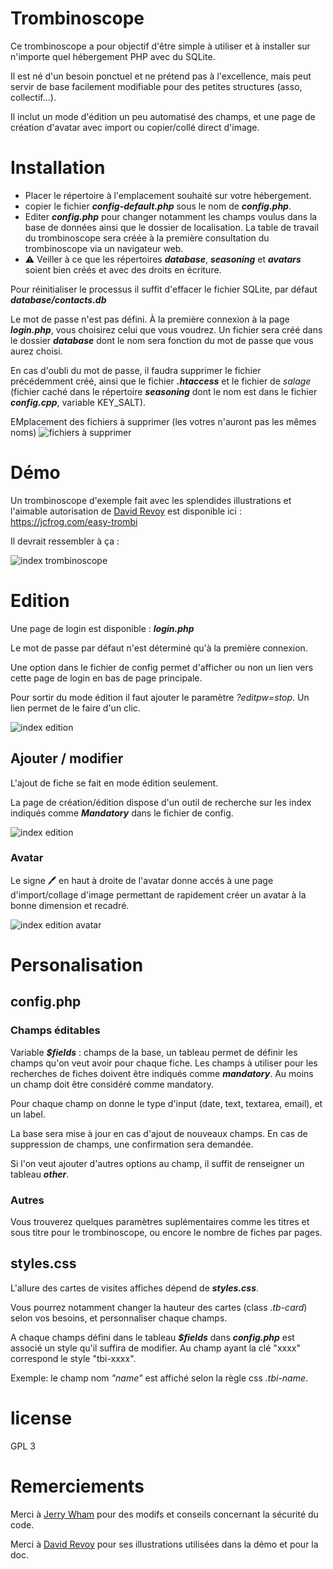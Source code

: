 # Trombinoscope

Ce trombinoscope a pour objectif d'être simple à utiliser et à installer sur n'importe quel hébergement PHP avec du SQLite.

Il est né d'un besoin ponctuel et ne prétend pas à l'excellence, mais  peut servir de base facilement modifiable pour des petites structures  (asso, collectif...).

Il inclut un mode d'édition un peu automatisé des champs, et une page de création d'avatar avec import ou copier/collé direct d'image.

# Installation

- Placer le répertoire à l'emplacement souhaité sur votre hébergement.
- copier le fichier ***config-default.php*** sous le nom de ***config.php***.
- Editer ***config.php*** pour changer notamment les champs voulus dans la base de données ainsi que le dossier de localisation. La table de travail du trombinoscope sera créée à la première consultation du trombinoscope via un navigateur web.
- ⚠️ Veiller à ce que les répertoires ***database***, ***seasoning*** et ***avatars*** soient bien créés et avec des droits en écriture.

Pour réinitialiser le processus il suffit d'effacer le fichier SQLite, par défaut ***database/contacts.db***

Le mot de passe n'est pas défini. À la première connexion à la page ***login.php***, vous choisirez celui que vous voudrez. Un fichier sera créé dans le dossier ***database*** dont le nom sera fonction du mot de passe que vous aurez choisi.

En cas d'oubli du mot de passe, il faudra supprimer le fichier précédemment créé, ainsi que le fichier ***.htaccess*** et le fichier de *salage* (fichier caché dans le répertoire ***seasoning*** dont le nom est dans le fichier ***config.cpp***, variable KEY_SALT).

EMplacement des fichiers à supprimer (les votres n'auront pas les mêmes noms)
![fichiers à supprimer](./doc/security.png)



# Démo

Un trombinoscope d'exemple fait avec les splendides illustrations et l'aimable autorisation de [David Revoy](https://www.davidrevoy.com/) est disponible ici : https://jcfrog.com/easy-trombi

Il devrait ressembler à ça :

![index trombinoscope](./doc/trombi-1.png)

# Edition

Une page de login est disponible : ***login.php***

Le mot de passe par défaut n'est déterminé qu'à la première connexion.

Une option dans le fichier de config permet d'afficher ou non un lien vers cette page de login en bas de page principale.

Pour sortir du mode édition il faut ajouter le paramètre *?editpw=stop*. Un lien permet de le faire d'un clic.

![index edition](./doc/trombi-2.png)

## Ajouter / modifier

L'ajout de fiche se fait en mode édition seulement.

La page de création/édition dispose d'un outil de recherche sur les index indiqués comme ***Mandatory*** dans le fichier de config. 

![index edition](./doc/trombi-3.png)


### Avatar

Le signe 🖊️ en haut à droite de l'avatar donne accés à une page d'import/collage d'image permettant de rapidement créer un avatar à la bonne dimension et recadré.

![index edition avatar](./doc/trombi-4.png)


# Personalisation

## config.php

### Champs éditables

Variable ***$fields*** : champs de la base, un tableau permet de définir les champs qu'on veut avoir pour chaque fiche. Les champs à utiliser pour les recherches de fiches doivent être indiqués comme ***mandatory***. Au moins un champ doit être considéré comme mandatory.

Pour chaque champ on donne le type d'input (date, text, textarea, email), et un label.

La base sera mise à jour en cas d'ajout de nouveaux champs.
En cas de suppression de champs, une confirmation sera demandée.

Si l'on veut ajouter d'autres options au champ, il suffit de renseigner un tableau ***other***.

### Autres

Vous trouverez quelques paramètres suplémentaires comme les titres et sous titre pour le trombinoscope, ou encore le nombre de fiches par pages.

## styles.css

L'allure des cartes de visites affiches dépend de ***styles.css***. 

Vous pourrez notamment changer la hauteur des cartes (class *.tb-card*) selon vos besoins, et personnaliser chaque champs.

A chaque champs défini dans le tableau ***$fields*** dans ***config.php*** est associé un style qu'il suffira de modifier. Au champ ayant la clé "xxxx" correspond le style "tbi-xxxx".

Exemple: le champ nom *"name"* est affiché selon la règle css *.tbi-name*.

# license

GPL 3

# Remerciements

Merci à [Jerry Wham](https://toot.aquilenet.fr/@jerry_wham) pour des modifs et conseils concernant la sécurité du code.

Merci à [David Revoy](https://www.davidrevoy.com/) pour ses illustrations utilisées dans la démo et pour la doc.